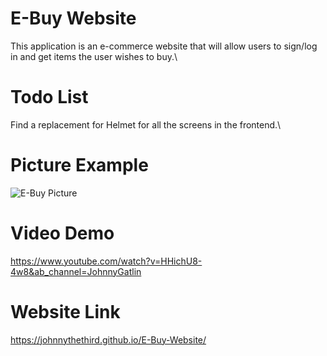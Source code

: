# E-Buy Website

This application is an e-commerce website that will allow users to sign/log in and get items the user wishes to buy.\

# Todo List
Find a replacement for Helmet for all the screens in the frontend.\

# Picture Example
![E-Buy Picture](https://user-images.githubusercontent.com/110202155/185832171-7c4ffa7b-bf5f-41e0-9a1c-f2e6f5abab02.png)

# Video Demo
https://www.youtube.com/watch?v=HHichU8-4w8&ab_channel=JohnnyGatlin

# Website Link
https://johnnythethird.github.io/E-Buy-Website/
